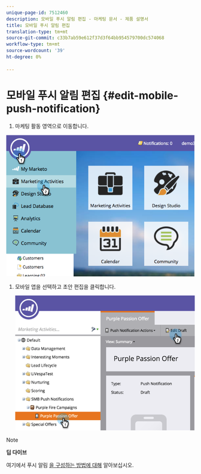 ```yaml
---
unique-page-id: 7512460
description: 모바일 푸시 알림 편집 - 마케팅 문서 - 제품 설명서
title: 모바일 푸시 알림 편집
translation-type: tm+mt
source-git-commit: c33b7ab59e612f37d3f64bb954579700dc574068
workflow-type: tm+mt
source-wordcount: '39'
ht-degree: 0%

---
```



# 모바일 푸시 알림 편집 {#edit-mobile-push-notification}

1. 마케팅 활동 영역으로 이동합니다.

![](assets/image2015-4-22-18-3a44-3a42.png)

1. 모바일 앱을 선택하고 초안 편집을 클릭합니다.

   ![](assets/image2015-4-22-18-3a45-3a13.png)

>[!NOTE]
>
>**딥 다이브**
>
>여기에서 푸시 알림 [을 구성하는 방법에 대해](configure-mobile-push-notification.md) 알아보십시오.

